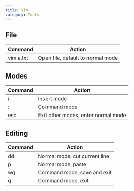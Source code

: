 ```yaml
---
title: Vim
category: Tools
---
```


## File

| Command   | Action                            |
| --------- | --------------------------------- |
| vim a.txt | Open file, default to normal mode |

## Modes

| Command | Action                              |
| ------- | ----------------------------------- |
| i       | Insert mode                         |
| :       | Command mode                        |
| esc     | Exit other modes, enter normal mode |

## Editing

| Command | Action                        |
| ------- | ----------------------------- |
| dd      | Normal mode, cut current line |
| p       | Normal mode, paste            |
| wq      | Command mode, save and exit   |
| q       | Command mode, exit            |
